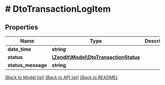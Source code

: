 # # DtoTransactionLogItem

## Properties

Name | Type | Description | Notes
------------ | ------------- | ------------- | -------------
**date_time** | **string** |  |
**status** | [**\Zendit\Model\DtoTransactionStatus**](DtoTransactionStatus.md) |  |
**status_message** | **string** |  |

[[Back to Model list]](../../README.md#models) [[Back to API list]](../../README.md#endpoints) [[Back to README]](../../README.md)
